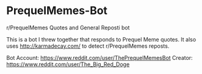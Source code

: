 # PrequelMemes-Bot
r/PrequelMemes Quotes and General Reposti bot

This is a bot I threw together that responds to Prequel Meme quotes.  It also uses http://karmadecay.com/ to detect r/PrequelMemes reposts. 

Bot Account: https://www.reddit.com/user/ThePrequelMemesBot
Creator: https://www.reddit.com/user/The_Big_Red_Doge
